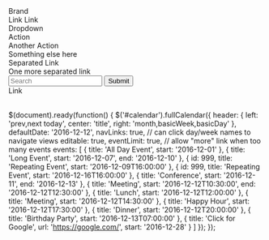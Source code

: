 <div class="ui container">

  <div class="ui menu">
    <div class="header item">Brand</div>
    <a class="active item">Link</a>
    <a class="item">Link</a>
    <div class="ui dropdown item">
      Dropdown
      <i class="dropdown icon"></i>
      <div class="menu">
        <div class="item">Action</div>
        <div class="item">Another Action</div>
        <div class="item">Something else here</div>
        <div class="divider"></div>
        <div class="item">Separated Link</div>
        <div class="divider"></div>
        <div class="item">One more separated link</div>
      </div>
    </div>
    <div class="right menu">
      <div class="item">
        <div class="ui action left icon input">
          <i class="search icon"></i>
          <input type="text" placeholder="Search">
          <button class="ui button">Submit</button>
        </div>
      </div>
      <a class="item">Link</a>
    </div>
  </div>
</div>

<br/>
<div class="ui container">
  <div class="ui grid">
    <div class="ui sixteen column">
      <div id="calendar"></div>
    </div>
  </div>
</div>

</div>

$(document).ready(function() {
		$('#calendar').fullCalendar({
			header: {
				left: 'prev,next today',
				center: 'title',
				right: 'month,basicWeek,basicDay'
			},
			defaultDate: '2016-12-12',
			navLinks: true, // can click day/week names to navigate views
			editable: true,
			eventLimit: true, // allow "more" link when too many events
			events: [
				{
					title: 'All Day Event',
					start: '2016-12-01'
				},
				{
					title: 'Long Event',
					start: '2016-12-07',
					end: '2016-12-10'
				},
				{
					id: 999,
					title: 'Repeating Event',
					start: '2016-12-09T16:00:00'
				},
				{
					id: 999,
					title: 'Repeating Event',
					start: '2016-12-16T16:00:00'
				},
				{
					title: 'Conference',
					start: '2016-12-11',
					end: '2016-12-13'
				},
				{
					title: 'Meeting',
					start: '2016-12-12T10:30:00',
					end: '2016-12-12T12:30:00'
				},
				{
					title: 'Lunch',
					start: '2016-12-12T12:00:00'
				},
				{
					title: 'Meeting',
					start: '2016-12-12T14:30:00'
				},
				{
					title: 'Happy Hour',
					start: '2016-12-12T17:30:00'
				},
				{
					title: 'Dinner',
					start: '2016-12-12T20:00:00'
				},
				{
					title: 'Birthday Party',
					start: '2016-12-13T07:00:00'
				},
				{
					title: 'Click for Google',
					url: 'https://google.com/',
					start: '2016-12-28'
				}
			]
		});	
	});
